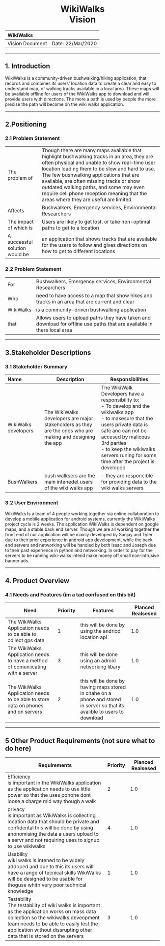 <h1 align="center">WikiWalks<br>Vision</h1>

| WikiWalks | |
| :--- | --- |
| Vision Document | Date:  22/Mar/2020 |
---
## 1. Introduction
WikiWalks is a community-driven bushwalking/hiking application, that records and combines its users’ location data to create a clear and easy to understand map, of walking tracks available in a local area. These maps will be available offline for users of the WikiWalks app to download and will provide users with directions. The more a path is used by people the more precise the path will become on the wiki walks application.

---
## 2.Positioning
### 2.1 Problem Statement
| | |
| :--- | --- |
| The problem of | Though there are many maps available that highlight bushwalking tracks in an area, they are often physical and unable to show real-time user location leading them to be slow and hard to use. The few bushwalking applications that are available, are often missing tracks or show outdated walking paths, and some may even require cell phone reception meaning that the areas where they are useful are limited. |
| Affects | Bushwalkers, Emergency services, Environmental Researchers |
| The impact of which is | Users are likely to get lost, or take non-optimal paths to get to a location |
| A successful solution would be | an application that shows tracks that are available for the users to follow and gives directions on how to get to different locations |
### 2.2 Problem Statement
| | |
| :--- | --- |
| For | Bushwalkers, Emergency services, Environmental Researchers|
| Who | need to have access to a map that show hikes and tracks in an area that are current and clear
| WikiWalks | is a community-driven bushwalking application |
| that | Allows users to upload paths they have taken and download for offline use paths that are available in there local area
---
## 3.Stakeholder Descriptions
### 3.1 Stakeholder Summary
| Name | Description | Responsibilities|
| :--- | --- | --- |
| WikiWalks developers | The WikiWalks developers are major stakeholders as they are the ones who are making and designing the app | The WikiWalk Developers have a responsibility to: <br> - To develop and the wikiwalks app <br> - to makesure that the users private data is safe anc can not be accesed by malicous 3rd parties <br> - to keep the wikiwalks servers runing for some time after the project is developed |
| BushWalkers | bush walksers are the main intenedet users of the wiki walks app | - they are responcible for providing data to the wiki walks servers
### 3.2 User Environment
WikiWalks Is a team of 4 people working together via online collaboration to develop a mobile application for android systems, currently the WikiWalks project cycle is  2 weeks. The application WikiWalks is dependent on google maps, and a stable back end server. Though we are all working together the front end of our application will be  mainly developed by Sanjay and Tyler due to their prior experience in android app development, while the back end servers and networking will be handled by both Issac and Joseph due to their past experience in python and networking. In order to pay for the servers to be running wiki-walks intend make money off small non-intrusive banner ads.

---
## 4. Product Overview
### 4.1 Needs and Features (im a tad confused on this bit)
| Need | Priority | Features | Planced Realsesed |
| --- | --- | --- | --- |
| The WikiWalks Application needs to be able to collect gps data | 1 | this will be done by using the andriod location api|  1.0 |
| The WikiWalks Application needs to have a method of comuniicating with a server | 3 | this will be done using an adroid networking libary| 1.0 |
| The WikiWalks Application needs to be able to store data on phones and on servers | 2 | this will be done by having maps stored in chahe on a phone and stored in server so that its avalible to users to download | 1.0 |

---
## 5 Other Product Requirements (not sure what to do here)
| Requirements | Priority | Planced Realsesed |
| --- | --- | --- |
| Efficiency <br> is important in the WikiWalks application as the application needs to use little power so that the uses pohone dont loose a charge mid way though a walk| 2| 1.0 | 
| privacy <br> is important as WikiWalks is collecting location data that should be private and confidental this will be done by using anonomising the data a users upload to a servr and not requiring uses to signup to use wikiwalks | 4 | 1.0 |
| Usability <br> wiki walks is intened to be widely addoped and due to this its users will have a range of tecnical skills WikiWalks will be designed to be usable for thoguse whith very poor technical knowledge| 1 | 1.0 |
| Testability <br> The testability of wiki walks is important as the application works on mass data collection so the wikiwalks deveopment team needs to be able to easily test the application without dissrupting other data that is stored on the servers | 3 | 1.0 |
